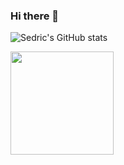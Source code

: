 ### Hi there 👋



![Sedric's GitHub stats](https://github-readme-stats.vercel.app/api?username=Sedvin1903&show_icons=true&theme=tokyonight)

<img src="http://github-readme-streak-stats.herokuapp.com?user=Sedvin1903&theme=tokyonight&border=444" height="165">



